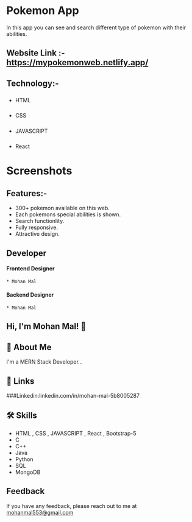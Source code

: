 # Pokemon App

In this app you can see and search different type of pokemon with their abilities.
 
## Website Link :- https://mypokemonweb.netlify.app/

## Technology:-

##### 
* HTML
##### 
* CSS
##### 
* JAVASCRIPT
##### 
* React

# Screenshots



## Features:-
 * 300+ pokemon available on this web.
 * Each pokemons special abilities is shown.
 * Search functionlity.
 * Fully responsive.
 * Attractive design.


## Developer
 #### Frontend Designer
    * Mohan Mal
 #### Backend Designer
    * Mohan Mal


## Hi, I'm Mohan Mal! 👋


## 🚀 About Me
I'm a MERN Stack Developer...


## 🔗 Links

###Linkedin:linkedin.com/in/mohan-mal-5b8005287


## 🛠 Skills
* HTML , CSS , JAVASCRIPT , React , Bootstrap-5
* C
* C++
* Java
* Python
* SQL
* MongoDB

## Feedback

If you have any feedback, please reach out to me at mohanmal553@gmail.com 
